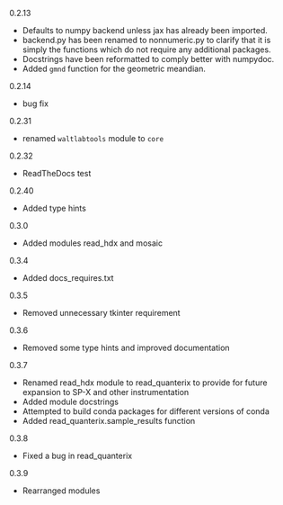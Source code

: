 0.2.13
 - Defaults to numpy backend unless jax has already been imported.
 - backend.py has been renamed to nonnumeric.py to clarify that it is simply the functions which do not require any additional packages.
 - Docstrings have been reformatted to comply better with numpydoc.
 - Added `gmnd` function for the geometric meandian.

0.2.14
 - bug fix

0.2.31
 - renamed `waltlabtools` module to `core`

0.2.32
 - ReadTheDocs test
 
0.2.40
 - Added type hints

0.3.0
 - Added modules read_hdx and mosaic
 
0.3.4
 - Added docs_requires.txt

0.3.5
 - Removed unnecessary tkinter requirement

0.3.6
 - Removed some type hints and improved documentation

0.3.7
 - Renamed read_hdx module to read_quanterix to provide for future expansion to SP-X and other instrumentation
 - Added module docstrings
 - Attempted to build conda packages for different versions of conda
 - Added read_quanterix.sample_results function

0.3.8
 - Fixed a bug in read_quanterix

0.3.9
 - Rearranged modules